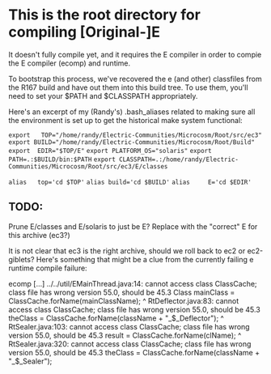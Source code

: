 # This is the root directory for compiling [Original-]E

It doesn't fully compile yet, and it requires the E compiler in order to compie the E compiler (ecomp) and runtime.

To bootstrap this process, we've recovered the e (and other) classfiles from the R167 build and have out them into this build tree. To use them, you'll need to set your $PATH and $CLASSPATH appropriately.

Here's an excerpt of my (Randy's) .bash_aliases related to making sure all the environment is set up to get the historical make system functional:

`export   TOP="/home/randy/Electric-Communities/Microcosm/Root/src/ec3"`
`export BUILD="/home/randy/Electric-Communities/Microcosm/Root/Build"`
`export  EDIR="$TOP/E"`
`export PLATFORM_OS="solaris"`
`export PATH=.:$BUILD/bin:$PATH`
`export CLASSPATH=.:/home/randy/Electric-Communities/Microcosm/Root/src/ec3/E/classes`

`alias   top='cd $TOP'`
`alias build='cd $BUILD'`
`alias     E='cd $EDIR'`

## TODO:
Prune E/classes and E/solaris to just be E? Replace with the "correct" E for this archive (ec3?)

It is not clear that ec3 is the right archive, should we roll back to ec2 or ec2-giblets? Here's something that might be a clue from the currently failing e runtime compile failure:

ecomp [...]
../../util/EMainThread.java:14: cannot access class ClassCache; class file has wrong version 55.0, should be 45.3
        Class mainClass = ClassCache.forName(mainClassName);
                          ^
RtDeflector.java:83: cannot access class ClassCache; class file has wrong version 55.0, should be 45.3
            theClass = ClassCache.forName(className + "_$_Deflector");
                       ^
RtSealer.java:103: cannot access class ClassCache; class file has wrong version 55.0, should be 45.3
                    result = ClassCache.forName(clName);
                             ^
RtSealer.java:320: cannot access class ClassCache; class file has wrong version 55.0, should be 45.3
            theClass = ClassCache.forName(className + "_$_Sealer");

